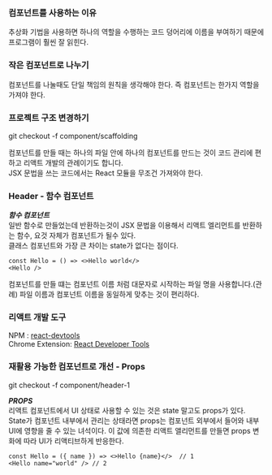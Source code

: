 ### 컴포넌트를 사용하는 이유
추상화 기법을 사용하면 하나의 역할을 수행하는 코드 덩어리에 이름을 부여하기 때문에 프로그램이 훨씬 잘 읽힌다.  

### 작은 컴포넌트로 나누기
컴포넌트를 나눌때도 단일 책임의 원칙을 생각해야 한다. 즉 컴포넌트는 한가지 역할을 가져야 한다.  

### 프로젝트 구조 변경하기
git checkout -f component/scaffolding  

컴포넌트를 만들 때는 하나의 파일 안에 하나의 컴포넌트를 만드는 것이 코드 관리에 편하고 리액트 개발의 관례이기도 합니다.  
JSX 문법을 쓰는 코드에서는 React 모듈을 무조건 가져와야 한다.

### Header - 함수 컴포넌트
***함수 컴포넌트***   
일반 함수로 만들었는데 반환하는것이 JSX 문법을 이용해서 리액트 엘리먼트를 반환하는 함수, 
요것 자체가 컴포넌트가 될수 있다.  
클래스 컴포넌트와 가장 큰 차이는 state가 없다는 점이다.
```
const Hello = () => <>Hello world</>
<Hello />
```

컴포넌트를 만들 떄는 컴포넌트 이름 처럼 대문자로 시작하는 파일 명을 사용합니다.(관례) 
파일 이름과 컴포넌트 이름을 동일하게 맞추는 것이 편리하다.

### 리액트 개발 도구
NPM : [react-devtools](https://www.npmjs.com/package/react-devtools)  
Chrome Extension: [React Developer Tools](https://chrome.google.com/webstore/detail/react-developer-tools/fmkadmapgofadopljbjfkapdkoienihi?authuser=1&gclid=EAIaIQobChMIye_LvZiT9QIVGKmWCh0J_gR9EAAYASAAEgIB4fD_BwE)

### 재활용 가능한 컴포넌트로 개선 - Props
git checkout -f component/header-1  

***PROPS***  
리액트 컴포넌트에서 UI 상태로 사용할 수 있는 것은 state 말고도 props가 있다. 
State가 컴포넌트 내부에서 관리는 상태라면 props는 컴포넌트 외부에서 들어와 내부 UI에 영향을 줄 수 있는 녀석이다. 
이 값에 의존한 리액트 앨리먼트를 만들면 props 변화에 따라 UI가 리액티브하게 반응한다.
```
const Hello = ({ name }) => <>Hello {name}</>  // 1
<Hello name="world" /> // 2
```

